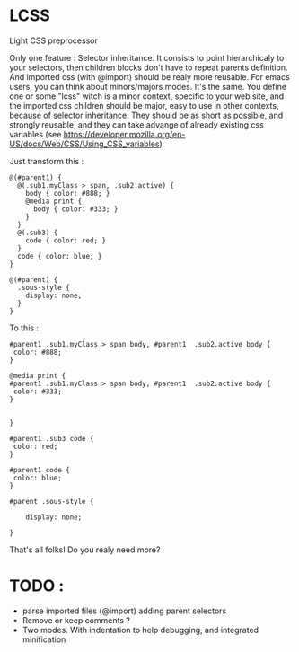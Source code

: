 # LCSS
Light CSS preprocessor

Only one feature : Selector inheritance.
It consists to point hierarchicaly to your selectors, then children blocks don't have to repeat parents definition. And imported css (with @import) should be realy more reusable.
For emacs users, you can think about minors/majors modes. It's the same.
You define one or some "lcss" witch is a minor context, specific to your web site, and the imported css children should be major, easy to use in other contexts, because of selector inheritance.
They should be as short as possible, and strongly reusable, and they can take advange of already existing css variables (see https://developer.mozilla.org/en-US/docs/Web/CSS/Using_CSS_variables)

Just transform this :
```
@(#parent1) {
  @(.sub1.myClass > span, .sub2.active) {
    body { color: #888; }
    @media print {
      body { color: #333; }
    }
  }
  @(.sub3) {
    code { color: red; }
  }
  code { color: blue; }
}

@(#parent) {
  .sous-style {
    display: none;
  }
}
```

To this :

```
#parent1 .sub1.myClass > span body, #parent1  .sub2.active body {
 color: #888; 
}

@media print {
#parent1 .sub1.myClass > span body, #parent1  .sub2.active body {
 color: #333; 
}


}

#parent1 .sub3 code {
 color: red; 
}

#parent1 code {
 color: blue; 
}

#parent .sous-style {

    display: none;
  
}

```


That's all folks!
Do you realy need more?


TODO :
======

* parse imported files (@import) adding parent selectors
* Remove or keep comments ?
* Two modes. With indentation to help debugging, and integrated minification


